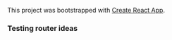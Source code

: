 This project was bootstrapped with [Create React App](https://github.com/facebookincubator/create-react-app).

### Testing router ideas